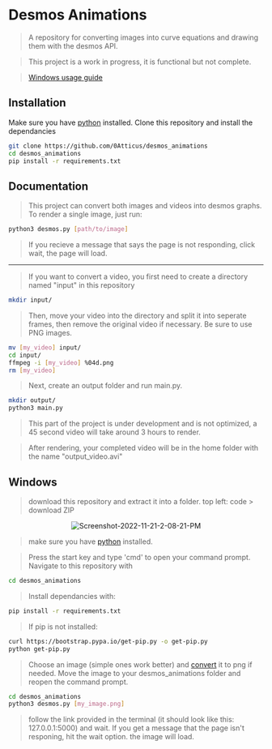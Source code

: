 
#  Desmos Animations
> A repository for converting images into curve equations and drawing them with the desmos API.

>This project is a work in progress, it is functional but not complete.

>[Windows usage guide](#windows)

## Installation
Make sure you have [python](https://www.python.org) installed.
Clone this repository and install the dependancies
```bash
git clone https://github.com/0Atticus/desmos_animations
cd desmos_animations
pip install -r requirements.txt
```
## Documentation
> This project can convert both images and videos into desmos graphs.
> To render a single image, just run:
 ```bash
 python3 desmos.py [path/to/image]
 ```
>If you recieve a message that says the page is not responding, click wait, the page will load.
---

>If you want to convert a video, you first need to create a directory named "input" in this repository
```bash
mkdir input/
```
>Then, move your video into the directory and split it into seperate frames, then remove the original video if necessary. Be sure to use PNG images.
```bash
mv [my_video] input/
cd input/
ffmpeg -i [my_video] %04d.png
rm [my_video]
```
>Next, create an output folder and run main.py.
```bash
mkdir output/
python3 main.py
```
>This part of the project is under development and is not optimized, a 45 second video will take around 3 hours to render.

>After rendering, your completed video will be in the home folder with the name "output_video.avi"


## Windows

>download this repository and extract it into a folder.
>top left: code > download ZIP

<p align="center"><img src="https://i.ibb.co/600jgh5/Screenshot-2022-11-21-2-08-21-PM.png" alt="Screenshot-2022-11-21-2-08-21-PM" border="0"></p>

>make sure you have [python](https://www.python.org) installed.

>Press the start key and type 'cmd' to open your command prompt.
>Navigate to this repository with 
```bash
cd desmos_animations
```
>Install dependancies with:
```bash
pip install -r requirements.txt
```
>If pip is not installed:
```bash
curl https://bootstrap.pypa.io/get-pip.py -o get-pip.py
python get-pip.py
```

> Choose an image (simple ones work better) and [convert](https://cloudconvert.com/) it to png if needed.
> Move the image to your desmos_animations folder and reopen the command prompt.
```bash
cd desmos_animations
python3 desmos.py [my_image.png]
```
>follow the link provided in the terminal (it should look like this: 127.0.0.1:5000) and wait. If you get a message that the page isn't responing, hit the wait option. the image will load.
